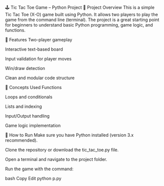 🕹️ Tic Tac Toe Game – Python Project
🎯 Project Overview
This is a simple Tic Tac Toe (X-O) game built using Python. It allows two players to play the game from the command line (terminal). The project is a great starting point for beginners to understand basic Python programming, game logic, and functions.

📌 Features
Two-player gameplay

Interactive text-based board

Input validation for player moves

Win/draw detection

Clean and modular code structure

🧠 Concepts Used
Functions

Loops and conditionals

Lists and indexing

Input/Output handling

Game logic implementation

🚀 How to Run
Make sure you have Python installed (version 3.x recommended).

Clone the repository or download the tic_tac_toe.py file.

Open a terminal and navigate to the project folder.

Run the game with the command:

bash
Copy
Edit
python p.py
